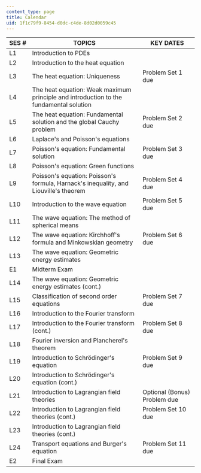 ```yaml
---
content_type: page
title: Calendar
uid: 1f1c79f9-8454-d0dc-c4de-8d02d0059c45
---
```


| SES # | TOPICS | KEY DATES |
| --- | --- | --- |
| L1 | Introduction to PDEs | &nbsp; |
| L2 | Introduction to the heat equation | &nbsp; |
| L3 | The heat equation: Uniqueness | Problem Set 1 due |
| L4 | The heat equation: Weak maximum principle and introduction to the fundamental solution | &nbsp; |
| L5 | The heat equation: Fundamental solution and the global Cauchy problem | Problem Set 2 due |
| L6 | Laplace's and Poisson's equations | &nbsp; |
| L7 | Poisson's equation: Fundamental solution | Problem Set 3 due |
| L8 | Poisson's equation: Green functions | &nbsp; |
| L9 | Poisson's equation: Poisson's formula, Harnack's inequality, and Liouville's theorem | Problem Set 4 due |
| L10 | Introduction to the wave equation | Problem Set 5 due |
| L11 | The wave equation: The method of spherical means | &nbsp; |
| L12 | The wave equation: Kirchhoff's formula and Minkowskian geometry | Problem Set 6 due |
| L13 | The wave equation: Geometric energy estimates | &nbsp; |
| E1 | Midterm Exam | &nbsp; |
| L14 | The wave equation: Geometric energy estimates (cont.) | &nbsp; |
| L15 | Classification of second order equations | Problem Set 7 due |
| L16 | Introduction to the Fourier transform | &nbsp; |
| L17 | Introduction to the Fourier transform (cont.) | Problem Set 8 due |
| L18 | Fourier inversion and Plancherel's theorem | &nbsp; |
| L19 | Introduction to Schrödinger's equation | Problem Set 9 due |
| L20 | Introduction to Schrödinger's equation (cont.) | &nbsp; |
| L21 | Introduction to Lagrangian field theories | Optional (Bonus) Problem due |
| L22 | Introduction to Lagrangian field theories (cont.) | Problem Set 10 due |
| L23 | Introduction to Lagrangian field theories (cont.) | &nbsp; |
| L24 | Transport equations and Burger's equation | Problem Set 11 due |
| E2 | Final Exam |